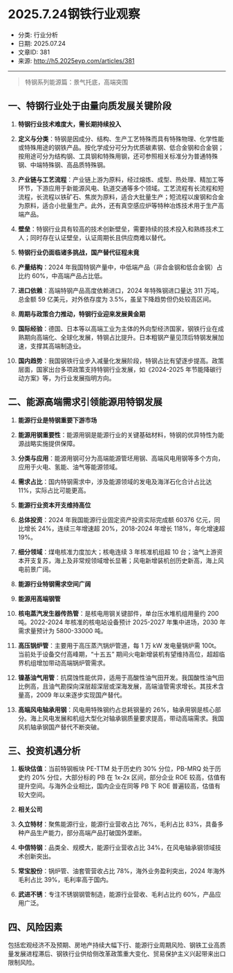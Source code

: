 # 2025.7.24钢铁行业观察

- 分类: 行业分析
- 日期: 2025.07.24
- 文章ID: 381
- 来源: http://h5.2025eyp.com/articles/381

---

> 特钢系列能源篇：景气托底，高端突围

## **一、特钢行业处于由量向质发展关键阶段**

1. **特钢行业技术难度大，需长期持续投入**

1. **定义与分类**：特钢是因成分、结构、生产工艺特殊而具有特殊物理、化学性能或特殊用途的钢铁产品。按化学成分可分为优质碳素钢、低合金钢和合金钢；按用途可分为结构钢、工具钢和特殊用钢，还可参照相关标准分为普通特殊钢、中端特殊钢、高品质特殊钢。

2. **产业链与工艺流程**：产业链上游为原料，经过熔炼、成型、热处理、精加工等环节，下游应用于新能源风电、轨道交通等多个领域。工艺流程有长流程和短流程，长流程以铁矿石、焦炭为原料，适合大批量生产；短流程以废钢和合金为原料，适合小批量生产。此外，还有真空感应炉等特种冶炼技术用于生产高端产品。

3. **壁垒**：特钢行业具有较高的技术创新壁垒，需要持续的技术投入和熟练技术工人；同时存在认证壁垒，认证周期长且供应商难以替代。

2. **特钢行业仍面临诸多挑战，国产替代征程未竟**

1. **产量结构**：2024 年我国特钢产量中，中低端产品（非合金钢和低合金钢）占比约 60%，中高端产品占比低。

2. **进口依赖**：高端特钢产品高度依赖进口，2024 年特殊钢进口量达 311 万吨，总金额 59 亿美元，对外依存度为 3.5%，虽呈下降趋势但仍处较高区间。

3. **周期与政策合力推动，特钢行业迎来发展黄金期**

1. **国际经验**：德国、日本等以高端工业为主体的外向型经济国家，钢铁行业在成熟期向高端化、全球化发展，特钢占比提升。日本粗钢产量见顶后特钢发展加速，支撑其高端制造业。

2. **国内趋势**：我国钢铁行业步入减量化发展阶段，特钢占比有望逐步提高。政策层面，国家出台多项政策支持特钢行业发展，如《2024-2025 年节能降碳行动方案》等，为行业发展指明方向。

## **二、能源高端需求引领能源用特钢发展**

1. **能源行业是特钢重要下游市场**

1. **能源用钢重要性**：能源用钢是能源行业的关键基础材料，特钢的优异特性为能源战略实施提供保障。

2. **分类与应用**：能源用钢可分为高端能源管坯用钢、高端风电用钢等多个方向，应用于火电、氢能、油气等能源领域。

3. **需求占比**：国内特钢需求中，涉及能源领域的发电及海洋石化合计占比达 11%，实际占比可能更高。

2. **能源行业资本开支维持高位**

1. **总体投资**：2024 年我国能源行业固定资产投资实际完成额 60376 亿元，同比增长 24%，连续三年增速超 20%，2018-2024 年增长 118%，年化增速超 19%。

2. **细分领域**：煤电核准力度加大；核电连续 3 年核准机组超 10 台；油气上游资本开支复苏，海上及非常规领域增长显著；风电新增装机创历史新高，海上风电前景广阔。

3. **能源行业特钢需求空间广阔**

1. **能源用高端钢管**

1. **核电蒸汽发生器传热管**：是核电用钢关键部件，单台压水堆机组用量约 200 吨。2022-2024 年核准的核电站设备预计 2025-2027 年集中进场，2030 年需求量预计为 5800-33000 吨。

2. **高压锅炉管**：主要用于高压蒸汽锅炉管道，每 1 万 kW 发电量锅炉需 100t。当前处于设备交付高峰期，“十五五” 期间火电新增装机有望维持高位，超超临界机组增加带动高端锅炉管需求。

3. **镍基油气用管**：抗腐蚀性能优异，适用于高酸性油气田开发。我国酸性油气田比例高，且油气勘探向深层超深层或深海发展，高端油管需求增长。其技术含量高，2009 年以来逐步实现国产替代。

2. **高端风电轴承用钢**：风电用特殊钢约占总耗钢量的 26%，轴承用钢是核心部分。海上风电发展和机组大型化对轴承钢质量要求提高，带动高端需求。我国风机轴承钢国产替代不断突破。

## **三、投资机遇分析**

1. **板块估值**：当前特钢板块 PE-TTM 处于历史约 30% 分位，PB-MRQ 处于历史约 20% 分位，大部分标的 PB 在 1x-2x 区间，部分企业 ROE 较高，估值有提升空间。与海外企业相比，国内企业在同等 PB 下 ROE 普遍较高，估值有较大空间。

2. **相关公司**

1. **久立特材**：聚焦能源行业，能源行业营收占比 76%，毛利占比 83%，具备多种产品生产能力，部分高端产品打破国外垄断。

2. **中信特钢**：品类全、规模大，能源行业营收占比 34%，在风电轴承钢领域技术创新突出。

3. **常宝股份**：锅炉管、油套管营收占比 78%，海外业务盈利突出，2024 年海外毛利占比 39%，毛利率高于国内。

4. **武进不锈**：专注不锈钢钢管制造，能源行业营收、毛利占比约 60%，产品应用广泛。

## **四、风险因素**

包括宏观经济不及预期、房地产持续大幅下行、能源行业周期风险、钢铁工业高质量发展进程滞后、钢铁行业供给侧改革政策重大变化、贸易保护主义兴起带来出口限制风险。
